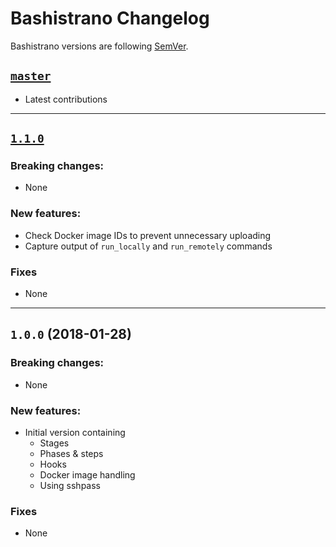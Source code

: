 # Bashistrano Changelog

Bashistrano versions are following [SemVer](http://semver.org).

## [`master`]

[`master`]: https://github.com/team-supercharge/bashistrano/compare/v1.1.0...HEAD

* Latest contributions

---

## [`1.1.0`]

[`1.1.0`]: https://github.com/team-supercharge/bashistrano/compare/v1.0.0...v1.1.0

### Breaking changes:

* None

### New features:

* Check Docker image IDs to prevent unnecessary uploading
* Capture output of `run_locally` and `run_remotely` commands

### Fixes

* None

---

## `1.0.0` (2018-01-28)

### Breaking changes:

* None

### New features:

* Initial version containing
  - Stages
  - Phases & steps
  - Hooks
  - Docker image handling
  - Using sshpass

### Fixes

* None
